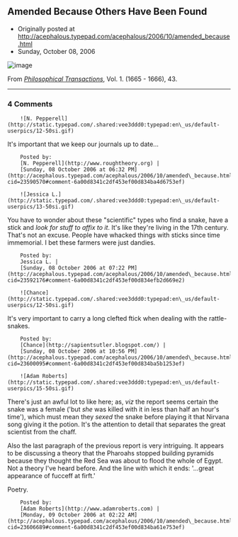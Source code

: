 ## Amended Because Others Have Been Found

 * Originally posted at http://acephalous.typepad.com/acephalous/2006/10/amended_because.html
 * Sunday, October 08, 2006



			
![image](http://acephalous.typepad.com/killing.rattlesnakes.jpg)

From [_Philosophical Transactions_](http://links.jstor.org/sici?sici=0370-2316%2F1666%3C43%!A(MISSING)OAWOKR%!E(MISSING)2.0.CO%!B(MISSING)2-S), Vol. 1. (1665 - 1666), 43.

		

* * *

### 4 Comments 

		

                
[]()

	

		![N. Pepperell](http://static.typepad.com/.shared:vee3ddd0:typepad:en\_us/default-userpics/12-50si.gif)
	

	

		

It's important that we keep our journals up to date...

	

		Posted by:
		[N. Pepperell](http://www.roughtheory.org) |
		[Sunday, 08 October 2006 at 06:32 PM](http://acephalous.typepad.com/acephalous/2006/10/amended\_because.html?cid=23590570#comment-6a00d8341c2df453ef00d834ba4d6753ef)

[]()

	

		![Jessica L.](http://static.typepad.com/.shared:vee3ddd0:typepad:en\_us/default-userpics/13-50si.gif)
	

	

		

You have to wonder about these "scientific" types who find a snake, have a stick and _look for stuff to affix to it_.  It's like they're living in the 17th century.  That's not an excuse.  People have whacked things with sticks since time immemorial.  I bet these farmers were just dandies.  

	

		Posted by:
		Jessica L. |
		[Sunday, 08 October 2006 at 07:22 PM](http://acephalous.typepad.com/acephalous/2006/10/amended\_because.html?cid=23592176#comment-6a00d8341c2df453ef00d834efb2d669e2)

[]()

	

		![Chance](http://static.typepad.com/.shared:vee3ddd0:typepad:en\_us/default-userpics/12-50si.gif)
	

	

		

It's very important to carry a long clefted ftick when dealing with the rattle-snakes.

	

		Posted by:
		[Chance](http://sapientsutler.blogspot.com/) |
		[Sunday, 08 October 2006 at 10:56 PM](http://acephalous.typepad.com/acephalous/2006/10/amended\_because.html?cid=23600095#comment-6a00d8341c2df453ef00d834ba5b1253ef)

[]()

	

		![Adam Roberts](http://static.typepad.com/.shared:vee3ddd0:typepad:en\_us/default-userpics/15-50si.gif)
	

	

		

There's just an awful lot to like here; as, _viz_ the report seems certain the snake was a female ('but _she_ was killed with it in less than half an hour's time'), which must mean they _sexed_ the snake before 
playing it that Nirvana song
 giving it the potion.  It's the attention to detail that separates the great scientist from the chaff.

Also the last paragraph of the previous report is very intriguing.  It appears to be discussing a theory that the Pharoahs stopped building pyramids because they thought the Red Sea was about to flood the whole of Egypt.  Not a theory I've heard before.  And the line with which it ends: '...great appearance of fucceff at firft.'

Poetry.

	

		Posted by:
		[Adam Roberts](http://www.adamroberts.com) |
		[Monday, 09 October 2006 at 02:22 AM](http://acephalous.typepad.com/acephalous/2006/10/amended\_because.html?cid=23606689#comment-6a00d8341c2df453ef00d834ba61e753ef)

		

        